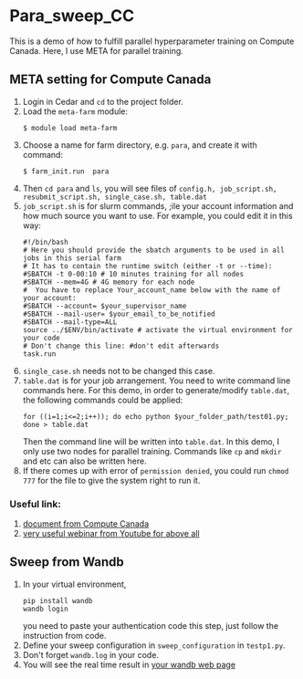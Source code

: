 # Para_sweep_CC
This is a demo of how to fulfill parallel hyperparameter training on Compute Canada. Here, I use META for parallel training.
## META setting for Compute Canada
1. Login in Cedar and ``cd`` to the project folder.
2. Load the ```meta-farm``` module: 
    ```
    $ module load meta-farm
    ```
3. Choose a name for farm directory, e.g. ```para```, and create it with command:
    ```
    $ farm_init.run  para
    ```
4. Then ```cd para``` and ```ls```, you will see files of ```config.h, job_script.sh, resubmit_script.sh, single_case.sh, table.dat```
5. ```job_script.sh``` is for slurm commands, ;ile your account information and how much source you want to use. For example, you could edit it in this way:
    ```
    #!/bin/bash
    # Here you should provide the sbatch arguments to be used in all jobs in this serial farm
    # It has to contain the runtime switch (either -t or --time):
    #SBATCH -t 0-00:10 # 10 minutes training for all nodes
    #SBATCH --mem=4G # 4G memory for each node
    #  You have to replace Your_account_name below with the name of your account:
    #SBATCH --account= $your_supervisor_name
    #SBATCH --mail-user= $your_email_to_be_notified
    #SBATCH --mail-type=ALL
    source ../$ENV/bin/activate # activate the virtual environment for your code
    # Don't change this line: #don't edit afterwards
    task.run
    ```
6. ```single_case.sh``` needs not to be changed this case.
7. ```table.dat``` is for your job arrangement. You need to write command line commands here. For this demo, in order to generate/modify ```table.dat```, the following commands could be applied:
    ```
    for ((i=1;i<=2;i++)); do echo python $your_folder_path/test01.py; done > table.dat
    ```
    Then the command line will be written into ```table.dat```. In this demo, I only use two nodes for parallel training. Commands like ```cp``` and ```mkdir``` and etc can also be written here.
8. If there comes up with error of ```permission denied```, you could run ```chmod 777``` for the file to give the system right to run it.
### Useful link:
1. [document from Compute Canada](https://docs.alliancecan.ca/wiki/META:_A_package_for_job_farming#single_case.sh)
2. [very useful webinar from Youtube for above all](https://www.youtube.com/watch?v=GcYbaPClwGE)
## Sweep from Wandb
1. In your virtual environment,
    ```
    pip install wandb
    wandb login
    ```
    you need to paste your authentication code this step, just follow the instruction from code. 
2. Define your sweep configuration in ```sweep_configuration``` in ```testp1.py```.
3. Don't forget ```wandb.log``` in your code.
4. You will see the real time result in [your wandb web page](https://wandb.ai)
